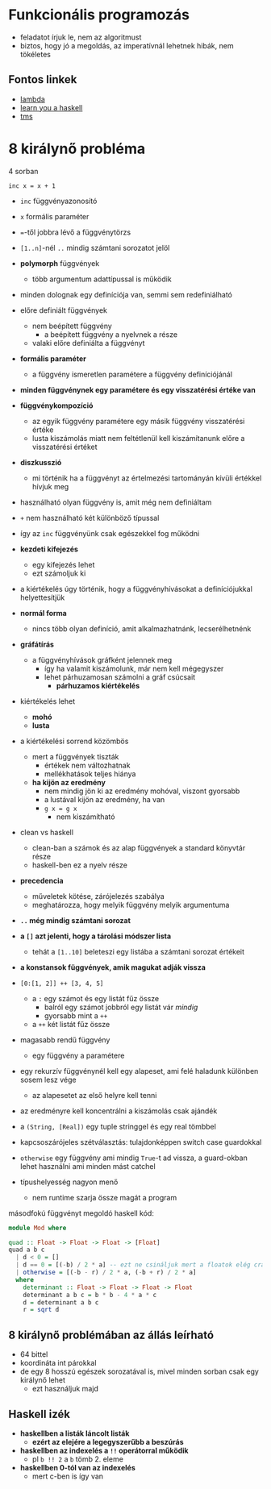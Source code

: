 # Funkcionális programozás

- feladatot írjuk le, nem az algoritmust
- biztos, hogy jó a megoldás, az imperatívnál lehetnek hibák, nem tökéletes

## Fontos linkek

- [lambda](https://lambda.inf.elte.hu)
- [learn you a haskell](https://learnyouahaskell.com/chapters)
- [tms](tms.inf.elte.hu)

# 8 királynő probléma

4 sorban

```
inc x = x + 1
```

- `inc` függvényazonosító
- `x` formális paraméter
- `=`-től jobbra lévő a függvénytörzs
- `[1..n]`-nél `..` mindig számtani sorozatot jelöl

- **polymorph** függvények
    - több argumentum adattípussal is működik
- minden dolognak egy definíciója van, semmi sem redefiniálható
- előre definiált függvények
    - nem beépített függvény
        - a beépített függvény a nyelvnek a része
    - valaki előre definiálta a függvényt
- **formális paraméter**
    - a függvény ismeretlen paramétere a függvény definíciójánál
- **minden függvénynek egy paramétere és egy visszatérési értéke van**
- **függvénykompozíció**
    - az egyik függvény paramétere egy másik függvény visszatérési értéke
    - lusta kiszámolás miatt nem feltétlenül kell kiszámítanunk előre a visszatérési értéket
- **diszkusszió**
    - mi történik ha a függvényt az értelmezési tartományán kívüli értékkel hívjuk meg
- használható olyan függvény is, amit még nem definiáltam
- `+` nem használható két különböző típussal
- így az `inc` függvényünk csak egészekkel fog működni
- **kezdeti kifejezés**
    - egy kifejezés lehet
    - ezt számoljuk ki
- a kiértékelés úgy történik, hogy a függvényhívásokat a definíciójukkal helyettesítjük
- **normál forma**
    - nincs több olyan definíció, amit alkalmazhatnánk, lecserélhetnénk
- **gráfátírás**
    - a függvényhívások gráfként jelennek meg
        - így ha valamit kiszámolunk, már nem kell mégegyszer
        - lehet párhuzamosan számolni a gráf csúcsait
            - **párhuzamos kiértékelés**
- kiértékelés lehet
    - **mohó**
    - **lusta**
- a kiértékelési sorrend közömbös
    - mert a függvények tiszták
        - értékek nem változhatnak
        - mellékhatások teljes hiánya
    - **ha kijön az eredmény**
        - nem mindig jön ki az eredmény mohóval, viszont gyorsabb
        - a lustával kijön az eredmény, ha van
        - `g x = g x`
            - nem kiszámítható
- clean vs haskell
    - clean-ban a számok és az alap függvények a standard könyvtár része
    - haskell-ben ez a nyelv része
- **precedencia**
    - műveletek kötése, zárójelezés szabálya
    - meghatározza, hogy melyik függvény melyik argumentuma
- **`..` még mindig számtani sorozat**
- **a `[]` azt jelenti, hogy a tárolási módszer lista**
    - tehát a `[1..10]` beleteszi egy listába a számtani sorozat értékeit
- **a konstansok függvények, amik magukat adják vissza**
- `[0:[1, 2]] ++ [3, 4, 5]`
    - a `:` egy számot és egy listát fűz össze
        - balról egy számot jobbról egy listát vár *mindig*
        - gyorsabb mint a `++`
    - a `++` két listát fűz össze
- magasabb rendű függvény
    - egy függvény a paramétere

- egy rekurzív függvénynél kell egy alapeset, ami felé haladunk különben sosem lesz vége
    - az alapesetet az első helyre kell tenni
- az eredményre kell koncentrálni a kiszámolás csak ajándék
- a `(String, [Real])` egy tuple stringgel és egy real tömbbel
- kapcsoszárójeles szétválasztás: tulajdonképpen switch case guardokkal
- `otherwise` egy függvény ami mindig `True`-t ad vissza, a guard-okban lehet használni ami minden mást catchel
- típushelyesség nagyon menő
    - nem runtime szarja össze magát a program

másodfokú függvényt megoldó haskell kód:
``` haskell
module Mod where

quad :: Float -> Float -> Float -> [Float]
quad a b c
  | d < 0 = []
  | d == 0 = [(-b) / 2 * a] -- ezt ne csináljuk mert a floatok elég crazyn működnek
  | otherwise = [(-b - r) / 2 * a, (-b + r) / 2 * a]
  where
    determinant :: Float -> Float -> Float -> Float
    determinant a b c = b * b - 4 * a * c
    d = determinant a b c
    r = sqrt d
```

## 8 királynő problémában az állás leírható

- 64 bittel
- koordináta int párokkal
- de egy 8 hosszú egészek sorozatával is, mivel minden sorban csak egy királynő lehet
    - ezt használjuk majd

## Haskell izék

- **haskellben a listák láncolt listák**
    - **ezért az elejére a legegyszerűbb a beszúrás**
- **haskellben az indexelés a `!!` operátorral működik**
    - pl `b !! 2` a `b` tömb 2. eleme
- **haskellben 0-tól van az indexelés**
    - mert c-ben is így van
